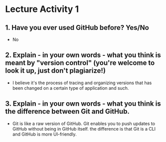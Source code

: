 # Lecture Activity 1

## 1. Have you ever used GitHub before? Yes/No

- No

## 2. Explain - in your own words - what you think is meant by "version control" (you're welcome to look it up, just don't plagiarize!)

- I believe it's the process of tracing and organizing versions that has been changed on a certain type of application and such.

## 3. Explain - in your own words - what you think is the difference between Git and GitHub.

- Git is like a raw version of GitHub. Git enables you to push updates to GitHub without being in GitHub itself. the difference is that Git is a CLI and GitHub is more UI-friendly.